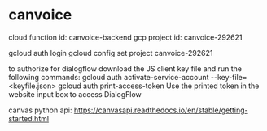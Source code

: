 # canvoice

cloud function id: canvoice-backend
gcp project id: canvoice-292621

gcloud auth login
gcloud config set project canvoice-292621

to authorize for dialogflow download the JS client key file and run the following commands:
        gcloud auth activate-service-account --key-file=<keyfile.json>
        gcloud auth print-access-token
    Use the printed token in the website input box to access DialogFlow

canvas python api: https://canvasapi.readthedocs.io/en/stable/getting-started.html